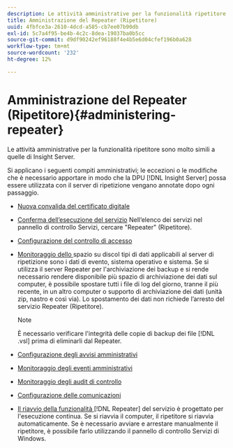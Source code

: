 ```yaml
---
description: Le attività amministrative per la funzionalità ripetitore sono molto simili a quelle di Insight Server.
title: Amministrazione del Repeater (Ripetitore)
uuid: 4fbfce3a-2610-4dcd-a585-cb7ee07b90db
exl-id: 5c7a4f95-be4b-4c2c-8dea-19037ba0b5cc
source-git-commit: d9df90242ef96188f4e4b5e6d04cfef196b0a628
workflow-type: tm+mt
source-wordcount: '232'
ht-degree: 12%

---
```


# Amministrazione del Repeater (Ripetitore){#administering-repeater}

Le attività amministrative per la funzionalità ripetitore sono molto simili a quelle di Insight Server.

Si applicano i seguenti compiti amministrativi; le eccezioni o le modifiche che è necessario apportare in modo che la DPU [!DNL Insight Server] possa essere utilizzata con il server di ripetizione vengano annotate dopo ogni passaggio.

* [Nuova convalida del certificato digitale](../../../home/c-inst-svr/c-admin-inst-svr/c-reval-dgtl-cert.md#concept-f0020a6f0d6f477099b7a8f0b6e2944c)
* [Conferma dell’esecuzione del servizio](../../../home/c-inst-svr/c-admin-inst-svr/c-cfrm-svc-rng.md#concept-15b046e92d254bbd95dec829abc76677) Nell’elenco dei servizi nel pannello di controllo Servizi, cercare &quot;Repeater&quot; (Ripetitore).

* [Configurazione del controllo di accesso](../../../home/c-inst-svr/c-admin-inst-svr/c-config-acs-ctrl/c-config-acs-ctrl.md#concept-ac385e870dbe4b57a72bf7266b60f93d)
* [Monitoraggio dello ](../../../home/c-inst-svr/c-admin-inst-svr/c-mntr-disk-spc/c-mntr-disk-spc.md#concept-a83447e44f4e47aba282328be395a0d4) spazio su discoI tipi di dati applicabili al server di ripetizione sono i dati di evento, sistema operativo e sistema. Se si utilizza il server Repeater per l&#39;archiviazione dei backup e si rende necessario rendere disponibile più spazio di archiviazione dei dati sul computer, è possibile spostare tutti i file di log del giorno, tranne il più recente, in un altro computer o supporto di archiviazione dei dati (unità zip, nastro e così via). Lo spostamento dei dati non richiede l’arresto del servizio Repeater (Ripetitore).

   >[!NOTE]
   >
   >È necessario verificare l&#39;integrità delle copie di backup dei file [!DNL .vsl] prima di eliminarli dal Repeater.

* [Configurazione degli avvisi amministrativi](../../../home/c-inst-svr/c-admin-inst-svr/t-config-adm-alrts.md#task-0858f588da4941aa9d4952f6592681aa)
* [Monitoraggio degli eventi amministrativi](../../../home/c-inst-svr/c-admin-inst-svr/t-mntr-adm-evts.md#task-4c78325b3e6e4dde8fa94c1896e19e34)
* [Monitoraggio degli audit di controllo](../../../home/c-inst-svr/c-admin-inst-svr/t-mntr-adt-lgs.md#task-5dd9830424fe440ea1369215a1aca231)
* [Configurazione delle comunicazioni](../../../home/c-inst-svr/c-admin-inst-svr/t-config-com.md#task-471305ecf7a644789a288f93c42514ec)
* [Il riavvio della funzionalità ](../../../home/c-inst-svr/c-admin-inst-svr/t-rest-svc.md#task-97f97f1019bc440080ab2fddfdc04c74)  [!DNL Repeater] del servizio è progettato per l&#39;esecuzione continua. Se si riavvia il computer, il ripetitore si riavvia automaticamente. Se è necessario avviare e arrestare manualmente il ripetitore, è possibile farlo utilizzando il pannello di controllo Servizi di Windows.
